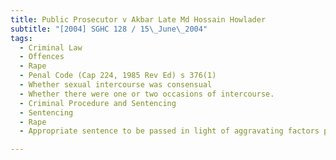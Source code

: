```yaml
---
title: Public Prosecutor v Akbar Late Md Hossain Howlader 
subtitle: "[2004] SGHC 128 / 15\_June\_2004"
tags:
  - Criminal Law
  - Offences
  - Rape
  - Penal Code (Cap 224, 1985 Rev Ed) s 376(1)
  - Whether sexual intercourse was consensual
  - Whether there were one or two occasions of intercourse.
  - Criminal Procedure and Sentencing
  - Sentencing
  - Rape
  - Appropriate sentence to be passed in light of aggravating factors present.

---
```


